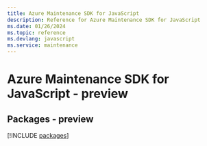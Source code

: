 ```yaml
---
title: Azure Maintenance SDK for JavaScript
description: Reference for Azure Maintenance SDK for JavaScript
ms.date: 01/26/2024
ms.topic: reference
ms.devlang: javascript
ms.service: maintenance
---
```

# Azure Maintenance SDK for JavaScript - preview
## Packages - preview
[!INCLUDE [packages](maintenance-index.md)]